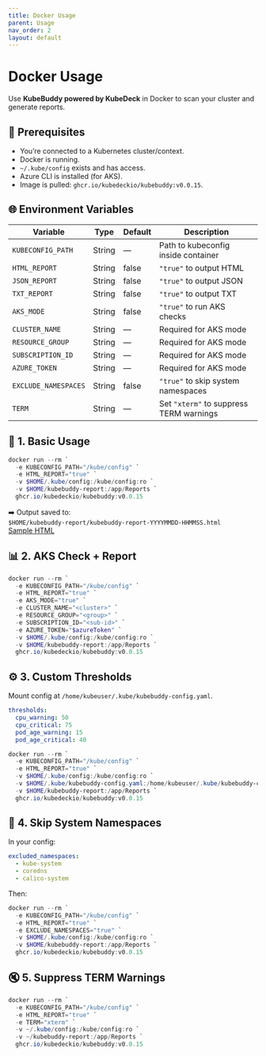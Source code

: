 ```yaml
---
title: Docker Usage
parent: Usage
nav_order: 2
layout: default
---
```


# Docker Usage

Use **KubeBuddy powered by KubeDeck** in Docker to scan your cluster and generate reports.

## 🔧 Prerequisites

- You’re connected to a Kubernetes cluster/context.
- Docker is running.
- `~/.kube/config` exists and has access.
- Azure CLI is installed (for AKS).
- Image is pulled: `ghcr.io/kubedeckio/kubebuddy:v0.0.15`.


## 🌐 Environment Variables

| Variable              | Type   | Default | Description |
|-----------------------|--------|---------|-------------|
| `KUBECONFIG_PATH`     | String | —       | Path to kubeconfig inside container |
| `HTML_REPORT`         | String | false   | `"true"` to output HTML |
| `JSON_REPORT`         | String | false   | `"true"` to output JSON |
| `TXT_REPORT`          | String | false   | `"true"` to output TXT |
| `AKS_MODE`            | String | false   | `"true"` to run AKS checks |
| `CLUSTER_NAME`        | String | —       | Required for AKS mode |
| `RESOURCE_GROUP`      | String | —       | Required for AKS mode |
| `SUBSCRIPTION_ID`     | String | —       | Required for AKS mode |
| `AZURE_TOKEN`         | String | —       | Required for AKS mode |
| `EXCLUDE_NAMESPACES`  | String | false   | `"true"` to skip system namespaces |
| `TERM`                | String | —       | Set `"xterm"` to suppress TERM warnings |

## 📄 1. Basic Usage

```powershell
docker run --rm `
  -e KUBECONFIG_PATH="/kube/config" `
  -e HTML_REPORT="true" `
  -v $HOME/.kube/config:/kube/config:ro `
  -v $HOME/kubebuddy-report:/app/Reports `
  ghcr.io/kubedeckio/kubebuddy:v0.0.15
```

➡️ Output saved to:  
`$HOME/kubebuddy-report/kubebuddy-report-YYYYMMDD-HHMMSS.html`  
[Sample HTML](../../../assets/examples/html-report-sample.html)

## 📊 2. AKS Check + Report

```powershell
docker run --rm `
  -e KUBECONFIG_PATH="/kube/config" `
  -e HTML_REPORT="true" `
  -e AKS_MODE="true" `
  -e CLUSTER_NAME="<cluster>" `
  -e RESOURCE_GROUP="<group>" `
  -e SUBSCRIPTION_ID="<sub-id>" `
  -e AZURE_TOKEN="$azureToken" `
  -v $HOME/.kube/config:/kube/config:ro `
  -v $HOME/kubebuddy-report:/app/Reports `
  ghcr.io/kubedeckio/kubebuddy:v0.0.15
```

## ⚙️ 3. Custom Thresholds

Mount config at `/home/kubeuser/.kube/kubebuddy-config.yaml`.

```yaml
thresholds:
  cpu_warning: 50
  cpu_critical: 75
  pod_age_warning: 15
  pod_age_critical: 40
```

```powershell
docker run --rm `
  -e KUBECONFIG_PATH="/kube/config" `
  -e HTML_REPORT="true" `
  -v $HOME/.kube/config:/kube/config:ro `
  -v $HOME/.kube/kubebuddy-config.yaml:/home/kubeuser/.kube/kubebuddy-config.yaml:ro `
  -v $HOME/kubebuddy-report:/app/Reports `
  ghcr.io/kubedeckio/kubebuddy:v0.0.15
```

## 🚫 4. Skip System Namespaces

In your config:

```yaml
excluded_namespaces:
  - kube-system
  - coredns
  - calico-system
```

Then:

```powershell
docker run --rm `
  -e KUBECONFIG_PATH="/kube/config" `
  -e HTML_REPORT="true" `
  -e EXCLUDE_NAMESPACES="true" `
  -v $HOME/.kube/config:/kube/config:ro `
  -v $HOME/kubebuddy-report:/app/Reports `
  ghcr.io/kubedeckio/kubebuddy:v0.0.15
```

## 🔇 5. Suppress TERM Warnings

```powershell
docker run --rm `
  -e KUBECONFIG_PATH="/kube/config" `
  -e HTML_REPORT="true" `
  -e TERM="xterm" `
  -v ~/.kube/config:/kube/config:ro `
  -v ~/kubebuddy-report:/app/Reports `
  ghcr.io/kubedeckio/kubebuddy:v0.0.15
```
